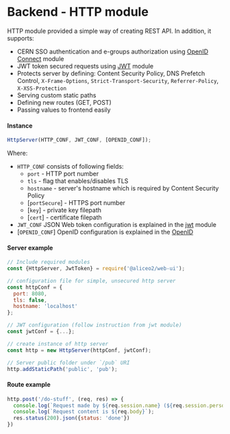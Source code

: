 # Backend - HTTP module
HTTP module provided a simple way of creating REST API. In addition, it supports:
 - CERN SSO  authentication and e-groups authorization using [OpenID Connect](openid.md) module
 - JWT token secured requests using [JWT](json-tokens.md) module
 - Protects server by defining: Content Security Policy, DNS Prefetch Control, `X-Frame-Options`, `Strict-Transport-Security`, `Referrer-Policy`, `X-XSS-Protection`
 - Serving custom static paths
 - Defining new routes (GET, POST)
 - Passing values to frontend easily

#### Instance
```js
HttpServer(HTTP_CONF, JWT_CONF, [OPENID_CONF]);
```
Where:
 * `HTTP_CONF` consists of following fields:
     * `port` - HTTP port number
     * `tls` - flag that enables/disables TLS
     * `hostname` - server's hostname which is required by Content Security Policy
     * [`portSecure`] - HTTPS port number
     * [`key`] - private key filepath
     * [`cert`] - certificate filepath
 * `JWT_CONF` JSON Web token configuration is explained in the [jwt](json-tokens.md) module
 * [`OPENID_CONF`] OpenID configuration is explained in the [OpenID](openid.md)

#### Server example
```js
// Include required modules
const {HttpServer, JwtToken} = require('@aliceo2/web-ui');

// configuration file for simple, unsecured http server
const httpConf = {
  port: 8080,
  tls: false,
  hostname: 'localhost'
};

// JWT configuration (follow instruction from jwt module)
const jwtConf = {...};

// create instance of http server
const http = new HttpServer(httpConf, jwtConf);

// Server public folder under `/pub` URI
http.addStaticPath('public', 'pub');
```

#### Route example
```js
http.post('/do-stuff', (req, res) => {
  console.log(`Request made by ${req.session.name} (${req.session.personid})`);
  console.log(`Request content is ${req.body}`);
  res.status(200).json({status: 'done'})
})
```
